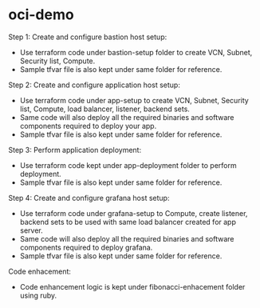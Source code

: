# oci-demo

Step 1: Create and configure bastion host setup:
  - Use terraform code under bastion-setup folder to create VCN, Subnet, Security list, Compute.
  - Sample tfvar file is also kept under same folder for reference.
 
 Step 2: Create and configure application host setup:
  - Use terraform code under app-setup to create VCN, Subnet, Security list, Compute, load balancer, listener, backend sets.
  - Same code will also deploy all the required binaries and software components required to deploy your app.
  - Sample tfvar file is also kept under same folder for reference.
 
 Step 3: Perform application deployment:
  - Use terraform code kept under app-deployment folder to perform deployment.
  - Sample tfvar file is also kept under same folder for reference.

 Step 4: Create and configure grafana host setup:
  - Use terraform code under grafana-setup to Compute, create listener, backend sets to be used with same load balancer created for app server.
  - Same code will also deploy all the required binaries and software components required to deploy grafana.
  - Sample tfvar file is also kept under same folder for reference.
 
 Code enhacement:
  - Code enhancement logic is kept under fibonacci-enhacement folder using ruby.
